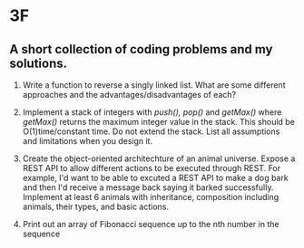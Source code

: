 # 3F
## A short collection of coding problems and my solutions.

1. Write a function to reverse a singly linked list. What are some different approaches and the advantages/disadvantages of each?

2. Implement a stack of integers with <i>push(), pop()</i> and <i> getMax()</i> where <i>getMax()</i> returns the maximum integer value in the stack. This should be O(1)time/constant time. Do not extend the stack. List all assumptions and limitations when you design it.

3. Create the object-oriented architechture of an animal universe. Expose a REST API to allow different actions to be executed through REST. For example, I'd want to be able to excuted a REST API to make a dog bark and then I'd receive a message back saying it barked successfully. Implement at least 6 animals with inheritance, composition including animals, their types, and basic actions.

4. Print out an array of Fibonacci sequence up to the nth number in the sequence
